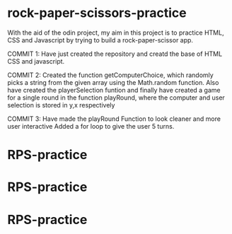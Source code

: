 # rock-paper-scissors-practice

With the aid of the odin project, my aim in this project is to practice HTML, CSS and Javascript by trying to build a rock-paper-scissor app.

COMMIT 1:
Have just created the repository and creatd the base of  HTML CSS and javascript.

COMMIT 2:
Created the function getComputerChoice, which randomly picks a string from the given array using the Math.random function.
Also have created the playerSelection funtion and finally have created a game for a single round in the function playRound, where the computer and user selection is stored in y,x respectively

COMMIT 3:
Have made the playRound Function to look cleaner and more user interactive
Added a for loop to give the user 5 turns.
# RPS-practice
# RPS-practice
# RPS-practice
